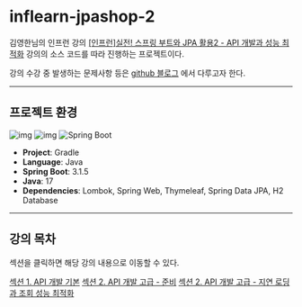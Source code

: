 # inflearn-jpashop-2
김영한님의 인프런 강의 [[인프런]실전! 스프링 부트와 JPA 활용2 - API 개발과 성능 최적화](https://www.inflearn.com/course/lecture?courseSlug=%EC%8A%A4%ED%94%84%EB%A7%81%EB%B6%80%ED%8A%B8-JPA-API%EA%B0%9C%EB%B0%9C-%EC%84%B1%EB%8A%A5%EC%B5%9C%EC%A0%81%ED%99%94&unitId=24316&tab=curriculum) 강의의 소스 코드를 따라 진행하는 프로젝트이다.

강의 수강 중 발생하는 문제사항 등은 [github 블로그](https://yeondori.github.io/posts/utilizing-jpa-2-01/) 에서 다루고자 한다.

---

## 프로젝트 환경
![img](https://img.shields.io/badge/gradle-02303A?style=for-the-badge&logo=gradle&logoColor=white) ![img](https://img.shields.io/badge/java-007396?style=for-the-badge&logo=java&logoColor=white) ![Spring Boot](https://img.shields.io/badge/springboot-6DB33F?style=for-the-badge&logo=springboot&logoColor=white)
- **Project**: Gradle
- **Language**: Java
- **Spring Boot**: 3.1.5
- **Java**: 17
- **Dependencies**: Lombok, Spring Web, Thymeleaf, Spring Data JPA, H2 Database

--- 

## 강의 목차

섹션을 클릭하면 해당 강의 내용으로 이동할 수 있다.

[섹션 1. API 개발 기본](docs/section01.md)
[섹션 2. API 개발 고급 - 준비](docs/section02.md)
[섹션 2. API 개발 고급 - 지연 로딩과 조회 성능 최적화](docs/section03.md)
